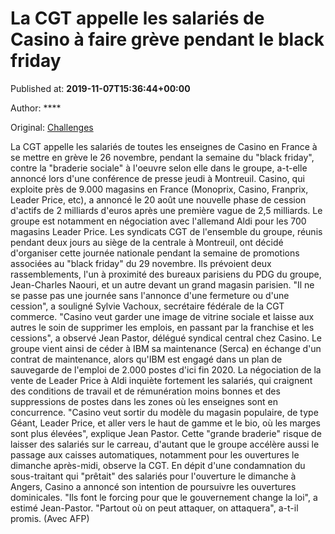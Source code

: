 
# La CGT appelle les salariés de Casino à faire grève pendant le black friday

Published at: **2019-11-07T15:36:44+00:00**

Author: ****

Original: [Challenges](https://www.challenges.fr/entreprise/la-cgt-appelle-les-salaries-de-casino-a-faire-greve-pendant-le-black-friday_683686)

La CGT appelle les salariés de toutes les enseignes de Casino en France à se mettre en grève le 26 novembre, pendant la semaine du "black friday", contre la "braderie sociale" à l'oeuvre selon elle dans le groupe, a-t-elle annoncé lors d'une conférence de presse jeudi à Montreuil.
Casino, qui exploite près de 9.000 magasins en France (Monoprix, Casino, Franprix, Leader Price, etc), a annoncé le 20 août une nouvelle phase de cession d'actifs de 2 milliards d'euros après une première vague de 2,5 milliards. Le groupe est notamment en négociation avec l'allemand Aldi pour les 700 magasins Leader Price.
Les syndicats CGT de l'ensemble du groupe, réunis pendant deux jours au siège de la centrale à Montreuil, ont décidé d'organiser cette journée nationale pendant la semaine de promotions associées au "black friday" du 29 novembre. Ils prévoient deux rassemblements, l'un à proximité des bureaux parisiens du PDG du groupe, Jean-Charles Naouri, et un autre devant un grand magasin parisien.
"Il ne se passe pas une journée sans l'annonce d'une fermeture ou d'une cession", a souligné Sylvie Vachoux, secrétaire fédérale de la CGT commerce.
"Casino veut garder une image de vitrine sociale et laisse aux autres le soin de supprimer les emplois, en passant par la franchise et les cessions", a observé Jean Pastor, délégué syndical central chez Casino.
Le groupe vient ainsi de céder à IBM sa maintenance (Serca) en échange d'un contrat de maintenance, alors qu'IBM est engagé dans un plan de sauvegarde de l'emploi de 2.000 postes d'ici fin 2020.
La négociation de la vente de Leader Price à Aldi inquiète fortement les salariés, qui craignent des conditions de travail et de rémunération moins bonnes et des suppressions de postes dans les zones où les enseignes sont en concurrence.
"Casino veut sortir du modèle du magasin populaire, de type Géant, Leader Price, et aller vers le haut de gamme et le bio, où les marges sont plus élevées", explique Jean Pastor.
Cette "grande braderie" risque de laisser des salariés sur le carreau, d'autant que le groupe accélère aussi le passage aux caisses automatiques, notamment pour les ouvertures le dimanche après-midi, observe la CGT.
En dépit d'une condamnation du sous-traitant qui "prêtait" des salariés pour l'ouverture le dimanche à Angers, Casino a annoncé son intention de poursuivre les ouvertures dominicales.
"Ils font le forcing pour que le gouvernement change la loi", a estimé Jean-Pastor. "Partout où on peut attaquer, on attaquera", a-t-il promis.
(Avec AFP)
